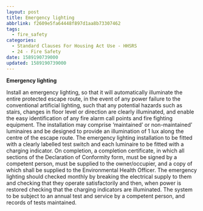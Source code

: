 ```yaml
---
layout: post
title: Emergency lighting
abbrlink: f2609e5fa64448f897d1aa8b73307462
tags:
  - fire_safety
categories:
  - Standard Clauses For Housing Act Use - HHSRS
  - 24 - Fire Safety
date: 1589190739000
updated: 1589190739000
---
```


**Emergency lighting**

Install an emergency lighting, so that it will automatically illuminate the entire protected escape route, in the event of any power failure to the conventional artificial lighting, such that any potential hazards such as stairs, changes in floor level or direction are clearly illuminated, and enable the easy identification of any fire alarm call points and fire fighting equipment. The installation may comprise ‘maintained’ or non-maintained’ luminaires and be designed to provide an illumination of 1 lux along the centre of the escape route. The emergency lighting installation to be fitted with a clearly labelled test switch and each luminaire to be fitted with a charging indicator. On completion, a completion certificate, in which all sections of the Declaration of Conformity form, must be signed by a competent person, must be supplied to the owner/occupier, and a copy of which shall be supplied to the Environmental Health Officer. The emergency lighting should checked monthly by breaking the electrical supply to them and checking that they operate satisfactorily and then, when power is restored checking that the charging indicators are illuminated. The system to be subject to an annual test and service by a competent person, and records of tests maintained.
